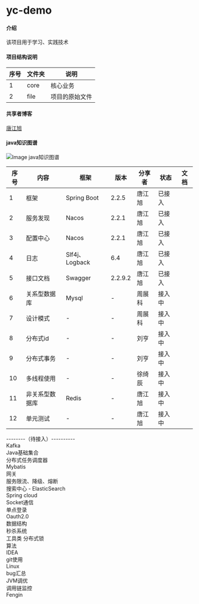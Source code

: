 # yc-demo

#### 介绍
该项目用于学习、实践技术

#### 项目结构说明
| 序号 | 文件夹 | 说明 |
|----|----|----|
|1|core|核心业务|
|2|file|项目的原始文件|

#### 共享者博客
[唐江旭](https://my.oschina.net/josan)


#### java知识图谱
![Image java知识图谱](http://content-sel.oss-cn-hangzhou.aliyuncs.com/BizPlatform/7558cb739afa49b3b1946b5abfb5203c.png)

| 序号 | 内容 | 框架 | 版本  | 分享者 | 状态 |文档|
|----|----|----|----|----|----|----|
|1|框架|Spring Boot|2.2.5|唐江旭|已接入||
|2|服务发现|Nacos|2.2.1|唐江旭|已接入||
|3|配置中心|Nacos|2.2.1|唐江旭|已接入||
|4|日志|Slf4j、Logback|6.4|唐江旭|已接入||
|5|接口文档|Swagger|2.2.9.2|唐江旭|已接入||
|6|关系型数据库|Mysql|-|周展科|接入中||
|7|设计模式| - |-|周展科|接入中||
|8|分布式id|-|-|刘亨|接入中||
|9|分布式事务|-|-|刘亨|接入中||
|10|多线程使用|-|-|徐绮辰|接入中||
|11|非关系型数据库|Redis|-|唐江旭|接入中||
|12|单元测试|-|-|唐江旭|接入中||


--------（待接入）----------  
Kafka  
Java基础集合  
分布式任务调度器  
Mybatis  
网关  
服务限流、降级、熔断  
搜索中心 - ElasticSearch  
Spring cloud  
Socket通信  
单点登录  
Oauth2.0  
数据结构  
秒杀系统  
工具类
分布式锁  
算法  
IDEA  
git使用  
Linux  
bug汇总  
JVM调优  
调用链监控  
Fengin  


